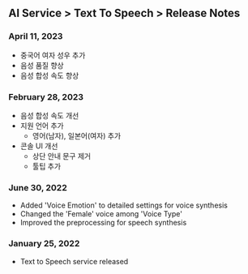 ## AI Service > Text To Speech > Release Notes

### April 11, 2023

* 중국어 여자 성우 추가
* 음성 품질 향상
* 음성 합성 속도 향상

### February 28, 2023

* 음성 합성 속도 개선
* 지원 언어 추가
    * 영어(남자), 일본어(여자) 추가
* 콘솔 UI 개선
    * 상단 안내 문구 제거
    * 툴팁 추가

### June 30, 2022
* Added 'Voice Emotion' to detailed settings for voice synthesis
* Changed the 'Female' voice among 'Voice Type'
* Improved the preprocessing for speech synthesis

### January 25, 2022
* Text to Speech service released
